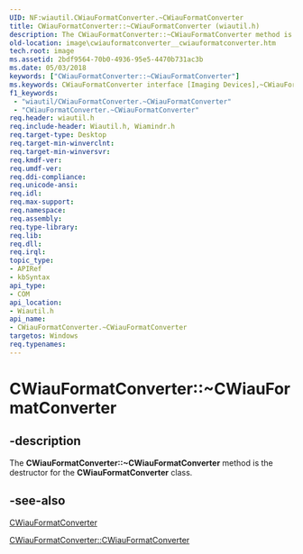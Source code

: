 ```yaml
---
UID: NF:wiautil.CWiauFormatConverter.~CWiauFormatConverter
title: CWiauFormatConverter::~CWiauFormatConverter (wiautil.h)
description: The CWiauFormatConverter::~CWiauFormatConverter method is the destructor for the CWiauFormatConverter class.
old-location: image\cwiauformatconverter__cwiauformatconverter.htm
tech.root: image
ms.assetid: 2bdf9564-70b0-4936-95e5-4470b731ac3b
ms.date: 05/03/2018
keywords: ["CWiauFormatConverter::~CWiauFormatConverter"]
ms.keywords: CWiauFormatConverter interface [Imaging Devices],~CWiauFormatConverter method, CWiauFormatConverter.~CWiauFormatConverter, CWiauFormatConverter::~CWiauFormatConverter, image.cwiauformatconverter__cwiauformatconverter, wiauFncs_9e90093a-c28a-4cbb-a4be-55750e309940.xml, wiautil/CWiauFormatConverter::~CWiauFormatConverter, ~CWiauFormatConverter, ~CWiauFormatConverter method [Imaging Devices], ~CWiauFormatConverter method [Imaging Devices],CWiauFormatConverter interface
f1_keywords:
 - "wiautil/CWiauFormatConverter.~CWiauFormatConverter"
 - "CWiauFormatConverter.~CWiauFormatConverter"
req.header: wiautil.h
req.include-header: Wiautil.h, Wiamindr.h
req.target-type: Desktop
req.target-min-winverclnt: 
req.target-min-winversvr: 
req.kmdf-ver: 
req.umdf-ver: 
req.ddi-compliance: 
req.unicode-ansi: 
req.idl: 
req.max-support: 
req.namespace: 
req.assembly: 
req.type-library: 
req.lib: 
req.dll: 
req.irql: 
topic_type:
- APIRef
- kbSyntax
api_type:
- COM
api_location:
- Wiautil.h
api_name:
- CWiauFormatConverter.~CWiauFormatConverter
targetos: Windows
req.typenames: 
---
```


# CWiauFormatConverter::~CWiauFormatConverter


## -description


The <b>CWiauFormatConverter::~CWiauFormatConverter</b> method is the destructor for the <b>CWiauFormatConverter</b> class.


## -see-also




<a href="https://docs.microsoft.com/previous-versions/windows/hardware/drivers/ff540363(v=vs.85)">CWiauFormatConverter</a>



<a href="https://docs.microsoft.com/windows-hardware/drivers/ddi/wiautil/nf-wiautil-cwiauformatconverter-cwiauformatconverter">CWiauFormatConverter::CWiauFormatConverter</a>
 

 

